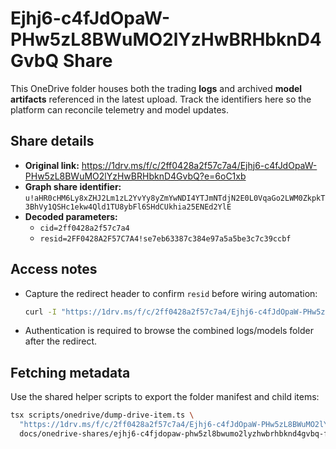 # Ejhj6-c4fJdOpaW-PHw5zL8BWuMO2lYzHwBRHbknD4GvbQ Share

This OneDrive folder houses both the trading **logs** and archived **model
artifacts** referenced in the latest upload. Track the identifiers here so the
platform can reconcile telemetry and model updates.

## Share details

- **Original link:**
  https://1drv.ms/f/c/2ff0428a2f57c7a4/Ejhj6-c4fJdOpaW-PHw5zL8BWuMO2lYzHwBRHbknD4GvbQ?e=6oC1xb
- **Graph share identifier:**
  `u!aHR0cHM6Ly8xZHJ2Lm1zL2YvYy8yZmYwNDI4YTJmNTdjN2E0L0VqaGo2LWM0ZkpkT3BhVy1QSHc1ekw4Qld1TU8ybFl6SHdCUkhia25ENEd2YlE`
- **Decoded parameters:**
  - `cid=2ff0428a2f57c7a4`
  - `resid=2FF0428A2F57C7A4!se7eb63387c384e97a5a5be3c7c39ccbf`

## Access notes

- Capture the redirect header to confirm `resid` before wiring automation:

  ```bash
  curl -I "https://1drv.ms/f/c/2ff0428a2f57c7a4/Ejhj6-c4fJdOpaW-PHw5zL8BWuMO2lYzHwBRHbknD4GvbQ"
  ```

- Authentication is required to browse the combined logs/models folder after the
  redirect.

## Fetching metadata

Use the shared helper scripts to export the folder manifest and child items:

```bash
tsx scripts/onedrive/dump-drive-item.ts \
  "https://1drv.ms/f/c/2ff0428a2f57c7a4/Ejhj6-c4fJdOpaW-PHw5zL8BWuMO2lYzHwBRHbknD4GvbQ" \
  docs/onedrive-shares/ejhj6-c4fjdopaw-phw5zl8bwumo2lyzhwbrhbknd4gvbq-folder.metadata.json
```
